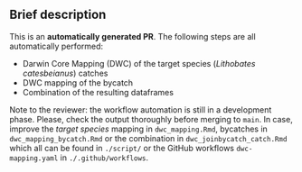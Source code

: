 ## Brief description

This is an **automatically generated PR**. 
The following steps are all automatically performed:

- Darwin Core Mapping (DWC) of the target species (*Lithobates catesbeianus*) catches 
- DWC mapping of the bycatch 
- Combination of the resulting dataframes

Note to the reviewer: the workflow automation is still in a development phase. Please, check the output thoroughly before merging to `main`. In case, improve the *target species* mapping in `dwc_mapping.Rmd`, bycatches in `dwc_mapping_bycatch.Rmd` or the combination in `dwc_joinbycatch_catch.Rmd` which all can be found in  `./script/` or  the GitHub workflows  `dwc-mapping.yaml` in `./.github/workflows`.
